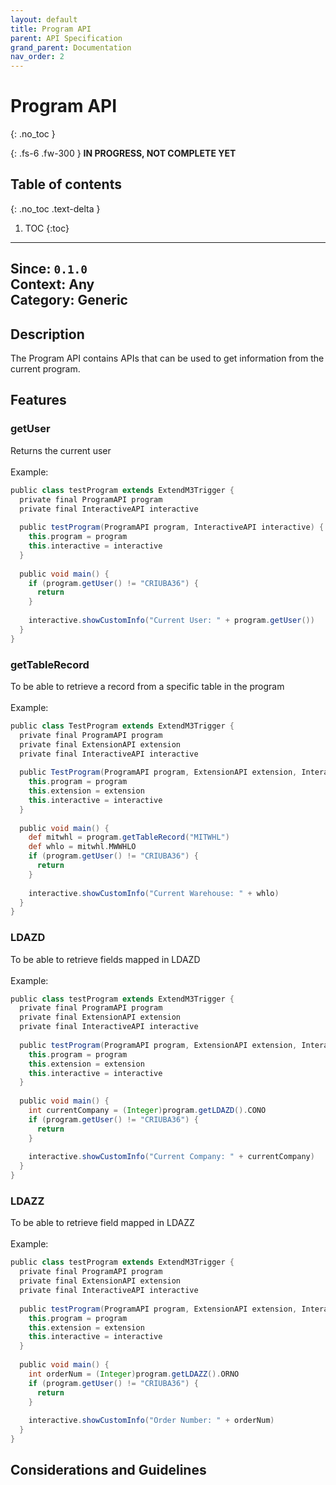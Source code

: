 ```yaml
---
layout: default
title: Program API
parent: API Specification
grand_parent: Documentation
nav_order: 2
---
```


# Program API
{: .no_toc }

{: .fs-6 .fw-300 }
**️IN PROGRESS, NOT COMPLETE YET**

## Table of contents
{: .no_toc .text-delta }

1. TOC
{:toc}

---

**Since**: `0.1.0`  
**Context**: Any  
**Category**: Generic  
---
## Description
The Program API contains APIs that can be used to get information from the current program. 

## Features

### getUser
Returns the current user  
<br>
Example:
```groovy
public class testProgram extends ExtendM3Trigger {
  private final ProgramAPI program
  private final InteractiveAPI interactive
  
  public testProgram(ProgramAPI program, InteractiveAPI interactive) {
    this.program = program
    this.interactive = interactive
  }
  
  public void main() {
    if (program.getUser() != "CRIUBA36") {
      return 
    }
    
    interactive.showCustomInfo("Current User: " + program.getUser())
  }
} 
```
### getTableRecord
To be able to retrieve a record from a specific table in the program  
<br>
Example:
```groovy
public class TestProgram extends ExtendM3Trigger {
  private final ProgramAPI program
  private final ExtensionAPI extension
  private final InteractiveAPI interactive
  
  public TestProgram(ProgramAPI program, ExtensionAPI extension, InteractiveAPI interactive) {
    this.program = program
    this.extension = extension
    this.interactive = interactive
  }
  
  public void main() {
    def mitwhl = program.getTableRecord("MITWHL")
    def whlo = mitwhl.MWWHLO
    if (program.getUser() != "CRIUBA36") {
      return 
    }
    
    interactive.showCustomInfo("Current Warehouse: " + whlo)
  }
} 
```

### LDAZD
To be able to retrieve fields mapped in LDAZD  
<br>
Example:
```groovy
public class testProgram extends ExtendM3Trigger {
  private final ProgramAPI program
  private final ExtensionAPI extension
  private final InteractiveAPI interactive
  
  public testProgram(ProgramAPI program, ExtensionAPI extension, InteractiveAPI interactive) {
    this.program = program
    this.extension = extension
    this.interactive = interactive
  }
  
  public void main() {
    int currentCompany = (Integer)program.getLDAZD().CONO
    if (program.getUser() != "CRIUBA36") {
      return 
    }
    
    interactive.showCustomInfo("Current Company: " + currentCompany)
  }
} 
```
### LDAZZ
To be able to retrieve field mapped in LDAZZ  
<br>
Example:
```groovy
public class testProgram extends ExtendM3Trigger {
  private final ProgramAPI program
  private final ExtensionAPI extension
  private final InteractiveAPI interactive
  
  public testProgram(ProgramAPI program, ExtensionAPI extension, InteractiveAPI interactive) {
    this.program = program
    this.extension = extension
    this.interactive = interactive
  }
  
  public void main() {
    int orderNum = (Integer)program.getLDAZZ().ORNO
    if (program.getUser() != "CRIUBA36") {
      return 
    }
    
    interactive.showCustomInfo("Order Number: " + orderNum)
  }
} 
```

## Considerations and Guidelines
